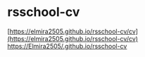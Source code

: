 #  rsschool-cv
[https://elmira2505.github.io/rsschool-cv/cv](https://elmira2505.github.io/rsschool-cv/cv)
[https://Elmira2505/.github.io/rsschool-cv](https://Elmira2505/.github.io/rsschool-cv)
